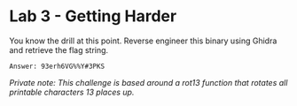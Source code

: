# Lab 3 - Getting Harder

You know the drill at this point. Reverse engineer this binary using Ghidra and retrieve the flag string.

`Answer: 93erh6VG%%Y#3PKS`

*Private note: This challenge is based around a rot13 function that rotates all printable characters 13 places up.*
